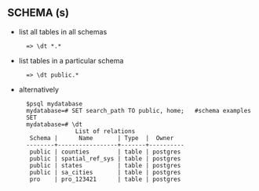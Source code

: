 

## SCHEMA (s)

- list all tables in all schemas

		=> \dt *.*

- list tables in a particular schema 

		=> \dt public.*


- alternatively

		$psql mydatabase
		mydatabase=# SET search_path TO public, home;   #schema examples
		SET
		mydatabase=# \dt
		              List of relations
		 Schema |      Name       | Type  |  Owner
		--------+-----------------+-------+----------
		 public | counties        | table | postgres
		 public | spatial_ref_sys | table | postgres
		 public | states          | table | postgres
		 public | sa_cities       | table | postgres
		 pro    | pro_123421      | table | postgres 
